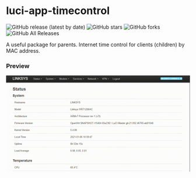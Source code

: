 # luci-app-timecontrol

![GitHub release (latest by date)](https://img.shields.io/github/v/release/4IceG/luci-app-timecontrol?style=flat-square)
![GitHub stars](https://img.shields.io/github/stars/4IceG/luci-app-timecontrol?style=flat-square)
![GitHub forks](https://img.shields.io/github/forks/4IceG/luci-app-timecontrol?style=flat-square)
![GitHub All Releases](https://img.shields.io/github/downloads/4IceG/luci-app-timecontrol/total)

A useful package for parents. Internet time control for clients (children) by MAC address. 

### Preview

![](https://raw.githubusercontent.com/4IceG/Personal_data/master/timecontrol.gif)
